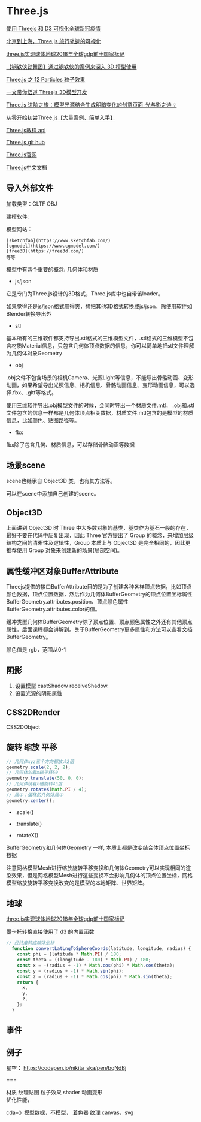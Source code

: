 # Three.js

[使用 Threejs 和 D3 可视化全球新冠疫情](https://juejin.cn/post/6955717062979715079)

[北京到上海，Three.js 旅行轨迹的可视化](https://juejin.cn/post/7041580850261000222)

[three.js实现球体地球2018年全球gdp前十国家标记](https://juejin.cn/post/6844903928916606983)

[【钢铁侠劲舞团】通过钢铁侠的案例来深入 3D 模型使用](https://juejin.cn/post/7171803353310035999)

[Three.js 之 12 Particles 粒子效果](https://juejin.cn/post/7113540626347458591/#heading-12)

[一文带你悟道 Threejs 3D模型开发](https://juejin.cn/post/7170868138068672548)

[Three.js 进阶之旅：模型光源结合生成明暗变化的创意页面-光与影之诗 💡](https://juejin.cn/post/7148969678642102286#heading-27)

[从零开始初尝Three.js【大量案例、简单入手】](https://juejin.cn/post/6844904177345232903)

[Three.js教程 api](http://www.webgl3d.cn/Three.js/?_blank)

[Three.js git hub](https://github.com/mrdoob/three.js/?_blank)

[Three.js官网](https://threejs.org/?_blank)

[Three.js中文文档](http://www.yanhuangxueyuan.com/threejs/docs/index.html?_blank)

## 导入外部文件

加载类型：GLTF OBJ

建模软件:

模型网站：

```
[sketchfab](https://www.sketchfab.com/)
[cgmodel](https://www.cgmodel.com/)
[free3D](https://free3d.com/)
等等
```

模型中有两个重要的概念: 几何体和材质

- js/json

它是专门为Three.js设计的3D格式，Three.js库中也自带该loader。

如果觉得还是js/json格式用得爽，想把其他3D格式转换成js/json，除使用软件如Blender转换导出外

- stl

基本所有的三维软件都支持导出.stl格式的三维模型文件，.stl格式的三维模型不包含材质Material信息，只包含几何体顶点数据的信息，你可以简单地把stl文件理解为几何体对象Geometry

- obj

.obj文件不包含场景的相机Camera、光源Light等信息，不能导出骨骼动画、变形动画，如果希望导出光照信息、相机信息、骨骼动画信息、变形动画信息，可以选择.fbx、.gltf等格式。

使用三维软件导出.obj模型文件的时候，会同时导出一个材质文件.mtl， .obj和.stl文件包含的信息一样都是几何体顶点相关数据，材质文件.mtl包含的是模型的材质信息，比如颜色、贴图路径等。

- fbx

fbx除了包含几何、材质信息，可以存储骨骼动画等数据

## 场景scene

scene也继承自 Object3D 类，也有其方法等。

可以在scene中添加自己创建的scene。

## Object3D

上面讲到 Object3D 时 Three 中大多数对象的基类，基类作为基石一般的存在，最好不要在代码中反复出现，因此 Three 官方提出了 Group 的概念，来增加层级结构之间的清晰性及逻辑性，Group 本质上与 Object3D 是完全相同的，因此更推荐使用 Group 对象来创建新的场景(局部空间)。

## 属性缓冲区对象BufferAttribute

Threejs提供的接口BufferAttribute目的是为了创建各种各样顶点数据，比如顶点颜色数据，顶点位置数据，然后作为几何体BufferGeometry的顶点位置坐标属性BufferGeometry.attributes.position、顶点颜色属性BufferGeometry.attributes.color的值。

缓冲类型几何体BufferGeometry除了顶点位置、顶点颜色属性之外还有其他顶点属性，后面课程都会讲解到。关于BufferGeometry更多属性和方法可以查看文档BufferGeometry。

颜色值是 rgb，范围从0-1

## 阴影

1. 设置模型 castShadow receiveShadow.
2. 设置光源的阴影属性

## CSS2DRender

CSS2DObject

## 旋转 缩放 平移

```js
// 几何体xyz三个方向都放大2倍
geometry.scale(2, 2, 2);
// 几何体沿着x轴平移50
geometry.translate(50, 0, 0);
// 几何体绕着x轴旋转45度
geometry.rotateX(Math.PI / 4);
// 居中：偏移的几何体居中
geometry.center();
```

- .scale()

- .translate()

- .rotateX()

BufferGeometry和几何体Geometry 一样, 本质上都是改变结合体顶点位置坐标数据

注意网格模型Mesh进行缩放旋转平移变换和几何体Geometry可以实现相同的渲染效果，但是网格模型Mesh进行这些变换不会影响几何体的顶点位置坐标，网格模型缩放旋转平移变换改变的是模型的本地矩阵、世界矩阵。

## 地球

[three.js实现球体地球2018年全球gdp前十国家标记](https://juejin.cn/post/6844903928916606983)

墨卡托转换直接使用了 d3 的内置函数

```js
// 经纬度转成球体坐标
  function convertLatLngToSphereCoords(latitude, longitude, radius) {
    const phi = (latitude * Math.PI) / 180;
    const theta = ((longitude - 180) * Math.PI) / 180;
    const x = -(radius + -1) * Math.cos(phi) * Math.cos(theta);
    const y = (radius + -1) * Math.sin(phi);
    const z = (radius + -1) * Math.cos(phi) * Math.sin(theta);
    return {
      x,
      y,
      z,
    };
  }
```

## 事件

## 例子

星空： <https://codepen.io/nikita_ska/pen/bqNdBj>

===

材质
纹理贴图
粒子效果
shader
动画变形  
优化性能，

cda=》模型数据，不模型，
着色器 纹理
canvas，svg

